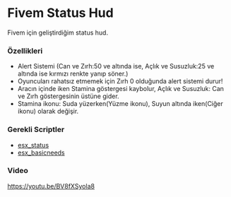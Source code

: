 # Fivem Status Hud
Fivem için geliştirdiğim status hud.

### Özellikleri
* Alert Sistemi (Can ve Zırh:50 ve altında ise, Açlık ve Susuzluk:25 ve altında ise kırmızı renkte yanıp söner.)
* Oyuncuları rahatsız etmemek için Zırh 0 olduğunda alert sistemi durur!
* Aracın içinde iken Stamina göstergesi kaybolur, Açlık ve Susuzluk: Can ve Zırh göstergesinin üstüne gider.
* Stamina ikonu: Suda yüzerken(Yüzme ikonu), Suyun altında iken(Ciğer ikonu) olarak değişir.

### Gerekli Scriptler
- [esx_status](https://github.com/delarmuss/esx_status)
- [esx_basicneeds](https://github.com/delarmuss/esx_basicneeds)

### Video
https://youtu.be/BV8fXSyola8
